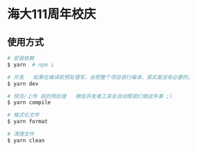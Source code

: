 # 海大111周年校庆


## 使用方式

```bash
# 安装依赖
$ yarn  # npm i

# 开发   如果在编译前预处理写，会把整个项目进行编译，其实是没有必要的。
$ yarn dev

# 预览/上传 前的预处理   微信开发者工具会自动帮我们做这件事 ;)
$ yarn compile

# 格式化文件
$ yarn format

# 清理文件
$ yarn clean
```
